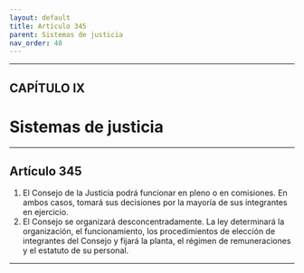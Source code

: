 ```yaml
---
layout: default
title: Artículo 345
parent: Sistemas de justicia
nav_order: 40
---
```


---

## CAPÍTULO IX
# Sistemas de justicia

---

## Artículo 345

1. El Consejo de la Justicia podrá funcionar en pleno o en comisiones. En ambos casos, tomará sus decisiones por la mayoría de sus integrantes en ejercicio.
2. El Consejo se organizará desconcentradamente. La ley determinará la organización, el funcionamiento, los procedimientos de elección de integrantes del Consejo y fijará la planta, el régimen de remuneraciones y el estatuto de su personal.

---
